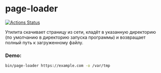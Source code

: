 # page-loader

[![Actions Status](https://github.com/behindthep/php-phpunit-testing-project-75/actions/workflows/check.yml/badge.svg)](https://github.com/behindthep/php-phpunit-testing-project-75/actions)

Утилита скачивает страницу из сети, кладёт в указанную директорию (по умолчанию в директорию запуска программы) и возвращает полный путь к загруженному файлу.

### Demo:

```bash
bin/page-loader https://example.com -o /var/tmp
```
